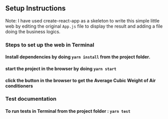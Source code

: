 ## Setup Instructions

Note: I have used create-react-app as a skeleton to write this simple little web by editing the original `App.js` file to display the result and adding a file doing the business logics.

### Steps to set up the web in Terminal

#### Install dependencies by doing `yarn install` from the project folder.

#### start the project in the browser by doing `yarn start`

#### click the button in the browser to get the Average Cubic Weight of Air conditioners


### Test documentation

#### To run tests in Terminal from the project folder : `yarn test`